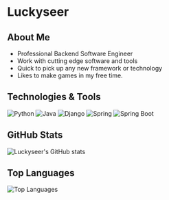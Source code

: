 # Luckyseer

## About Me

- Professional Backend Software Engineer
- Work with cutting edge software and tools
- Quick to pick up any new framework or technology
- Likes to make games in my free time.

## Technologies & Tools

![Python](https://img.shields.io/badge/Python-3776AB?style=for-the-badge&logo=python&logoColor=white)
![Java](https://img.shields.io/badge/Java-007396?style=for-the-badge&logo=java&logoColor=white)
![Django](https://img.shields.io/badge/Django-092E20?style=for-the-badge&logo=django&logoColor=white)
![Spring](https://img.shields.io/badge/Spring-6DB33F?style=for-the-badge&logo=spring&logoColor=white)
![Spring Boot](https://img.shields.io/badge/Spring_Boot-6DB33F?style=for-the-badge&logo=spring-boot&logoColor=white)

## GitHub Stats

![Luckyseer's GitHub stats](https://github-readme-stats.vercel.app/api?username=Luckyseer&show_icons=true&theme=radical)

## Top Languages

![Top Languages](https://github-readme-stats.vercel.app/api/top-langs/?username=Luckyseer&layout=compact&theme=radical)
